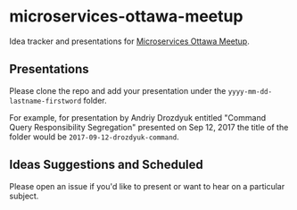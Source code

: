# microservices-ottawa-meetup
Idea tracker and presentations for [Microservices Ottawa Meetup](https://www.meetup.com/DDD-CQRS-ES/events/242749759/).

## Presentations

Please clone the repo and add your presentation under the `yyyy-mm-dd-lastname-firstword` folder.

For example, for presentation by Andriy Drozdyuk entitled "Command Query Responsibility Segregation" presented on Sep 12, 2017 the title of the folder would be `2017-09-12-drozdyuk-command`.

## Ideas Suggestions and Scheduled

Please open an issue if you'd like to present or want to hear on a particular subject.
